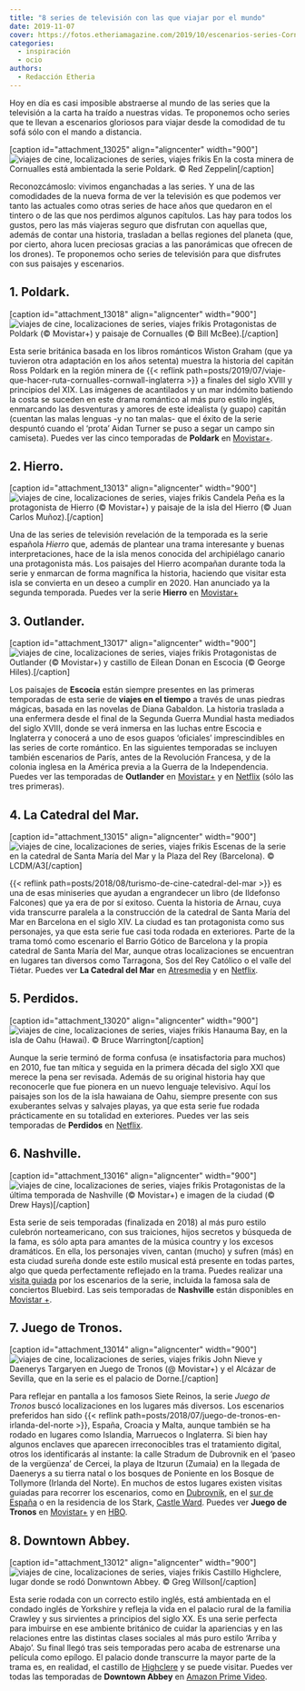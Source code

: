```yaml
---
title: "8 series de televisión con las que viajar por el mundo"
date: 2019-11-07
cover: https://fotos.etheriamagazine.com/2019/10/escenarios-series-Cornualles-Poldark.jpg
categories: 
  - inspiración
  - ocio
authors: 
  - Redacción Etheria
---
```


Hoy en día es casi imposible abstraerse al mundo de las series que la televisión a la 
carta ha traído a nuestras vidas. Te proponemos ocho series que te llevan a escenarios 
gloriosos para viajar desde la comodidad de tu sofá sólo con el mando a distancia. 

\[caption id="attachment\_13025" align="aligncenter" width="900"\]![viajes de cine, localizaciones de series, viajes frikis](https://fotos.etheriamagazine.com/2019/10/escenarios-series-Cornualles-Poldark.jpg "En la costa minera de Cornualles está ambientada la serie Poldark. © Red Zeppelin") En la costa minera de Cornualles está ambientada la serie Poldark. © Red Zeppelin\[/caption\]

Reconozcámoslo: vivimos enganchadas a las series. Y una de las comodidades de la nueva forma de ver la televisión es que podemos ver tanto las actuales como otras series de hace años que quedaron en el tintero o de las que nos perdimos algunos capítulos. Las hay para todos los gustos, pero las más viajeras seguro que disfrutan con aquellas que, además de contar una historia, trasladan a bellas regiones del planeta (que, por cierto, ahora lucen preciosas gracias a las panorámicas que ofrecen de los drones). Te proponemos ocho series de televisión para que disfrutes con sus paisajes y escenarios.

## 1\. Poldark.

\[caption id="attachment\_13018" align="aligncenter" width="900"\]![viajes de cine, localizaciones de series, viajes frikis](https://fotos.etheriamagazine.com/2019/10/Escenarios-series-Poldark.jpg "Protagonistas de Poldark (© Movistar+) y paisaje de Cornualles (© Bill McBee).") Protagonistas de Poldark (© Movistar+) y paisaje de Cornualles (© Bill McBee).\[/caption\]

Esta serie británica basada en los libros románticos Wiston Graham (que ya tuvieron otra adaptación en los años setenta) muestra la historia del capitán Ross Poldark en la región minera de {{< reflink path=posts/2019/07/viaje-que-hacer-ruta-cornualles-cornwall-inglaterra >}} a finales del siglo XVIII y principios del XIX. Las imágenes de acantilados y un mar indómito batiendo la costa se suceden en este drama romántico al más puro estilo inglés, enmarcando las desventuras y amores de este idealista (y guapo) capitán (cuentan las malas lenguas -y no tan malas- que el éxito de la serie despuntó cuando el ‘prota’ Aidan Turner se puso a segar un campo sin camiseta). Puedes ver las cinco temporadas de **Poldark** en [Movistar+](https://ver.movistarplus.es).

## 2\. Hierro.

\[caption id="attachment\_13013" align="aligncenter" width="900"\]![viajes de cine, localizaciones de series, viajes frikis](https://fotos.etheriamagazine.com/2019/10/Escenarios-series-El-Hierro.jpg "Candela Peña es la protagonista de Hierro (© Movistar+) y paisaje de la isla del Hierro (© Juan Carlos Muñoz).") Candela Peña es la protagonista de Hierro (© Movistar+) y paisaje de la isla del Hierro (© Juan Carlos Muñoz).\[/caption\]

Una de las series de televisión revelación de la temporada es la serie española _Hierro_ que, además de plantear una trama interesante y buenas interpretaciones, hace de la isla menos conocida del archipiélago canario una protagonista más. Los paisajes del Hierro acompañan durante toda la serie y enmarcan de forma magnífica la historia, haciendo que visitar esta isla se convierta en un deseo a cumplir en 2020. Han anunciado ya la segunda temporada. Puedes ver la serie **Hierro** en [Movistar+](https://ver.movistarplus.es)

## 3\. Outlander.

\[caption id="attachment\_13017" align="aligncenter" width="900"\]![viajes de cine, localizaciones de series, viajes frikis](https://fotos.etheriamagazine.com/2019/10/Escenarios-series-Outlander-escocia.jpg "Protagonistas de Outlander (© Movistar+) y castillo de Eilean Donan en Escocia (© George Hiles).") Protagonistas de Outlander (© Movistar+) y castillo de Eilean Donan en Escocia (© George Hiles).\[/caption\]

Los paisajes de **Escocia** están siempre presentes en las primeras temporadas de esta serie de **viajes en el tiempo** a través de unas piedras mágicas, basada en las novelas de Diana Gabaldon. La historia traslada a una enfermera desde el final de la Segunda Guerra Mundial hasta mediados del siglo XVIII, donde se verá inmersa en las luchas entre Escocia e Inglaterra y conocerá a uno de esos guapos ‘oficiales’ imprescindibles en las series de corte romántico. En las siguientes temporadas se incluyen también escenarios de París, antes de la Revolución Francesa, y de la colonia inglesa en la América previa a la Guerra de la Independencia. Puedes ver las temporadas de **Outlander** en [Movistar+](https://ver.movistarplus.es) y en [Netflix](https://www.netflix.com/es/) (sólo las tres primeras).

## 4\. La Catedral del Mar.

\[caption id="attachment\_13015" align="aligncenter" width="900"\]![viajes de cine, localizaciones de series, viajes frikis](https://fotos.etheriamagazine.com/2019/10/Escenarios-series-la-catedral-del-mar-Barcelona.jpg "Escenas de la serie en la catedral de Santa María del Mar y la Plaza del Rey (Barcelona).") Escenas de la serie en la catedral de Santa María del Mar y la Plaza del Rey (Barcelona). © LCDM/A3\[/caption\]

{{< reflink path=posts/2018/08/turismo-de-cine-catedral-del-mar >}} es una de esas miniseries que ayudan a engrandecer un libro (de Ildefonso Falcones) que ya era de por sí exitoso. Cuenta la historia de Arnau, cuya vida transcurre paralela a la construcción de la catedral de Santa María del Mar en Barcelona en el siglo XIV. La ciudad es tan protagonista como sus personajes, ya que esta serie fue casi toda rodada en exteriores. Parte de la trama tomó como escenario el Barrio Gótico de Barcelona y la propia catedral de Santa María del Mar, aunque otras localizaciones se encuentran en lugares tan diversos como Tarragona, Sos del Rey Católico o el valle del Tiétar. Puedes ver **La Catedral del Mar** en [Atresmedia](https://www.atresplayer.com) y en [Netflix](https://www.netflix.com/es/).

## 5\. Perdidos.

\[caption id="attachment\_13020" align="aligncenter" width="900"\]![viajes de cine, localizaciones de series, viajes frikis](https://fotos.etheriamagazine.com/2019/10/Escenarios-series-Perdidos-Hawai.jpg "Hanauma Bay, en la isla de Oahu (Hawai).") Hanauma Bay, en la isla de Oahu (Hawai). © Bruce Warrington\[/caption\]

Aunque la serie terminó de forma confusa (e insatisfactoria para muchos) en 2010, fue tan mítica y seguida en la primera década del siglo XXI que merece la pena ser revisada. Además de su original historia hay que reconocerle que fue pionera en un nuevo lenguaje televisivo. Aquí los paisajes son los de la isla hawaiana de Oahu, siempre presente con sus exuberantes selvas y salvajes playas, ya que esta serie fue rodada prácticamente en su totalidad en exteriores. Puedes ver las seis temporadas de **Perdidos** en [Netflix](https://www.netflix.com/es/).

## 6\. Nashville.

\[caption id="attachment\_13016" align="aligncenter" width="900"\]![viajes de cine, localizaciones de series, viajes frikis](https://fotos.etheriamagazine.com/2019/10/Escenarios-series-Nashville.jpg "Protagonistas de la última temporada de Nashville (© Movistar+) e imagen de la ciudad (© Drew Hays)") Protagonistas de la última temporada de Nashville (© Movistar+) e imagen de la ciudad (© Drew Hays)\[/caption\]

Esta serie de seis temporadas (finalizada en 2018) al más puro estilo culebrón norteamericano, con sus traiciones, hijos secretos y búsqueda de la fama, es sólo apta para amantes de la música country y los excesos dramáticos. En ella, los personajes viven, cantan (mucho) y sufren (más) en esta ciudad sureña donde este estilo musical está presente en todas partes, algo que queda perfectamente reflejado en la trama. Puedes realizar una [visita guiada](https://www.getyourguide.es/nashville-l1279/nashville-descubre-los-lugares-de-la-famosa-serie-de-tv-t106426/) por los escenarios de la serie, incluida la famosa sala de conciertos Bluebird. Las seis temporadas de **Nashville** están disponibles en [Movistar +](https://ver.movistarplus.es).

## 7\. Juego de Tronos.

\[caption id="attachment\_13014" align="aligncenter" width="900"\]![viajes de cine, localizaciones de series, viajes frikis](https://fotos.etheriamagazine.com/2019/10/Escenarios-series-Juego-de-Tronos.jpg "John Nieve y Daenerys Targaryen en Juego de Tronos (@ Movistar+) y el Alcázar de Sevilla, que en la serie es el palacio de Dorne.") John Nieve y Daenerys Targaryen en Juego de Tronos (@ Movistar+) y el Alcázar de Sevilla, que en la serie es el palacio de Dorne.\[/caption\]

Para reflejar en pantalla a los famosos Siete Reinos, la serie _Juego de Tronos_ buscó localizaciones en los lugares más diversos. Los escenarios preferidos han sido {{< reflink path=posts/2018/07/juego-de-tronos-en-irlanda-del-norte >}}, España, Croacia y Malta, aunque también se ha rodado en lugares como Islandia, Marruecos o Inglaterra. Si bien hay algunos enclaves que aparecen irreconocibles tras el tratamiento digital, otros los identificarás al instante: la calle Stradum de Dubrovnik en el ‘paseo de la vergüenza’ de Cercei, la playa de Itzurun (Zumaia) en la llegada de Daenerys a su tierra natal o los bosques de Poniente en los Bosque de Tollymore (Irlanda del Norte). En muchos de estos lugares existen visitas guiadas para recorrer los escenarios, como en [Dubrovnik](https://www.getyourguide.es/s/?partner_id=IQMVMN8&utm_medium=online_publisher&utm_source=ab_internet_networks_2008_sl&currency=EUR&q=Dubrovnik&et=62077), en el [sur de España](https://www.logitravel.com/circuitos/sur-de-espana-ruta-de-juego-de-tronos-26738234.html) o en la residencia de los Stark, [Castle Ward](http://www.gameofthrones-winterfelltours.com). Puedes ver **Juego de Tronos** en [Movistar+](https://ver.movistarplus.es) y en [HBO](https://es.hboespana.com).

## 8\. Downtown Abbey.

\[caption id="attachment\_13012" align="aligncenter" width="900"\]![viajes de cine, localizaciones de series, viajes frikis](https://fotos.etheriamagazine.com/2019/10/Escenarios-series-Downtown-Abbey.jpg "Castillo Highclere, lugar donde se rodó Donwntown Abbey. © Greg Willson") Castillo Highclere, lugar donde se rodó Donwntown Abbey. © Greg Willson\[/caption\]

Esta serie rodada con un correcto estilo inglés, está ambientada en el condado inglés de Yorkshire y refleja la vida en el palacio rural de la familia Crawley y sus sirvientes a principios del siglo XX. Es una serie perfecta para imbuirse en ese ambiente británico de cuidar la apariencias y en las relaciones entre las distintas clases sociales al más puro estilo ‘Arriba y Abajo’. Su final llegó tras seis temporadas pero acaba de estrenarse una película como epílogo. El palacio donde transcurre la mayor parte de la trama es, en realidad, el castillo de [Highclere](https://www.highclerecastle.co.uk) y se puede visitar. Puedes ver todas las temporadas de **Downtown Abbey** en [Amazon Prime Video](https://www.primevideo.com).
